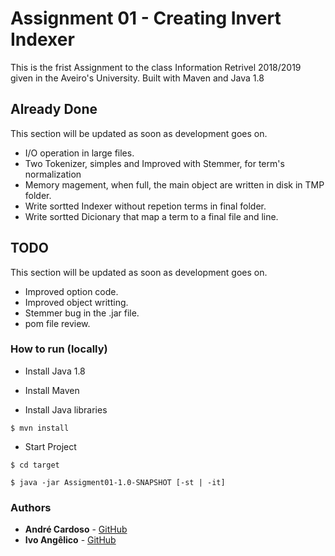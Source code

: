 # Assignment 01 - Creating Invert Indexer

This is the frist Assignment to the class Information Retrivel 2018/2019 given in the Aveiro's University.
Built with Maven and Java 1.8

## Already Done
This section will be updated as soon as development goes on.
* I/O operation in large files.
* Two Tokenizer, simples and Improved with Stemmer, for term's normalization 
* Memory magement, when full, the main object are written in disk in TMP folder.
* Write sortted Indexer without repetion terms in final folder.
* Write sortted Dicionary that map a term to a final file and line.

## TODO
This section will be updated as soon as development goes on.
* Improved option code.
* Improved object writting.
* Stemmer bug in the .jar file.
* pom file review.

### How to run (locally)

* Install Java 1.8

* Install Maven

* Install Java libraries
```
$ mvn install
```

* Start Project
```
$ cd target
```
```
$ java -jar Assigment01-1.0-SNAPSHOT [-st | -it]
```

### Authors
* **André Cardoso** - [GitHub](https://github.com/aCard0s0)
* **Ivo Angêlico** - [GitHub](https://github.com/ivoangelico)